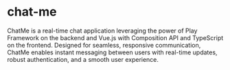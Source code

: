 # chat-me
ChatMe is a real-time chat application leveraging the power of Play Framework on the backend and Vue.js with Composition API and TypeScript on the frontend. Designed for seamless, responsive communication, ChatMe enables instant messaging between users with real-time updates, robust authentication, and a smooth user experience.
